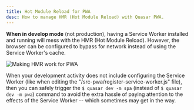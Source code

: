 ```yaml
---
title: Hot Module Reload for PWA
desc: How to manage HMR (Hot Module Reload) with Quasar PWA.
---
```


**When in develop mode** (not production), having a Service Worker installed and running will mess with the HMR (Hot Module Reload). However, the browser can be configured to bypass for network instead of using the Service Worker's cache.

![Making HMR work for PWA](https://cdn.quasar.dev/img/pwa-hmr.png)

When your development activity does not include configuring the Service Worker (like when editing the "/src-pwa/register-service-worker.js" file), then you can safely trigger the `$ quasar dev -m spa` (instead of `$ quasar dev -m pwa`) command to avoid the extra hassle of paying attention to the effects of the Service Worker -- which sometimes may get in the way.
